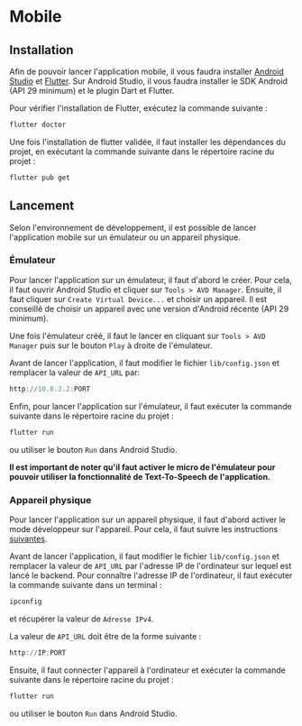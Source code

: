 # Mobile

## Installation

Afin de pouvoir lancer l'application mobile, il vous faudra installer [Android Studio](https://developer.android.com/studio) et [Flutter](https://flutter.dev/docs/get-started/install).
Sur Android Studio, il vous faudra installer le SDK Android (API 29 minimum) et le plugin Dart et Flutter.

Pour vérifier l'installation de Flutter, exécutez la commande suivante :

```powershell
flutter doctor
```

Une fois l'installation de flutter validée, il faut installer les dépendances du projet, en exécutant la commande suivante dans le répertoire racine du projet :

```powershell
flutter pub get
```

## Lancement

Selon l'environnement de développement, il est possible de lancer l'application mobile sur un émulateur ou un appareil physique.

### Émulateur

Pour lancer l'application sur un émulateur, il faut d'abord le créer. Pour cela, il faut ouvrir Android Studio et cliquer sur `Tools > AVD Manager`. Ensuite, il faut cliquer sur `Create Virtual Device...` et choisir un appareil. Il est conseillé de choisir un appareil avec une version d'Android récente (API 29 minimum).

Une fois l'émulateur créé, il faut le lancer en cliquant sur `Tools > AVD Manager` puis sur le bouton `Play` à droite de l'émulateur.

Avant de lancer l'application, il faut modifier le fichier `lib/config.json` et remplacer la valeur de `API_URL` par:
```powershell
http://10.0.2.2:PORT
```


Enfin, pour lancer l'application sur l'émulateur, il faut exécuter la commande suivante dans le répertoire racine du projet :

```powershell
flutter run
```
ou utiliser le bouton `Run` dans Android Studio.

__Il est important de noter qu'il faut activer le micro de l'émulateur pour pouvoir utiliser la fonctionnalité de Text-To-Speech de l'application.__

### Appareil physique

Pour lancer l'application sur un appareil physique, il faut d'abord activer le mode développeur sur l'appareil. Pour cela, il faut suivre les instructions [suivantes](https://developer.android.com/studio/debug/dev-options).

Avant de lancer l'application, il faut modifier le fichier `lib/config.json` et remplacer la valeur de `API_URL` par l'adresse IP de l'ordinateur sur lequel est lancé le backend. Pour connaître l'adresse IP de l'ordinateur, il faut exécuter la commande suivante dans un terminal :

```powershell
ipconfig
```
et récupérer la valeur de `Adresse IPv4`.

La valeur de `API_URL` doit être de la forme suivante :
```powershell
http://IP:PORT
```

Ensuite, il faut connecter l'appareil à l'ordinateur et exécuter la commande suivante dans le répertoire racine du projet :

```powershell
flutter run
```
ou utiliser le bouton `Run` dans Android Studio.

